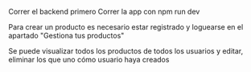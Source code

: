 Correr el backend primero
Correr la app con npm run dev

Para crear un producto es necesario estar registrado y loguearse en el apartado "Gestiona tus productos"

Se puede visualizar todos los productos de todos los usuarios y editar, eliminar los que uno cómo usuario haya creados
